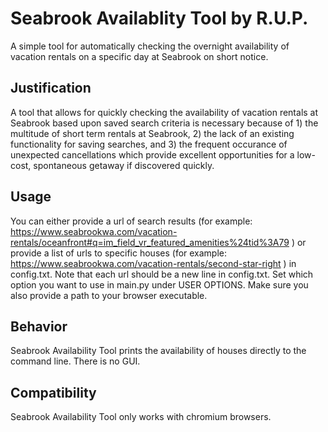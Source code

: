 # Seabrook Availablity Tool by R.U.P.
A simple tool for automatically checking the overnight availability of vacation rentals on a specific day at Seabrook on short notice.

## Justification
A tool that allows for quickly checking the availability of vacation rentals at Seabrook based upon saved search criteria is necessary because of 1) the multitude of short term rentals at Seabrook, 2) the lack of an existing functionality for saving searches, and 3) the frequent occurance of unexpected cancellations which provide excellent opportunities for a low-cost, spontaneous getaway if discovered quickly.

## Usage
You can either provide a url of search results (for example: https://www.seabrookwa.com/vacation-rentals/oceanfront#q=im_field_vr_featured_amenities%24tid%3A79 ) or provide a list of urls to specific houses (for example: https://www.seabrookwa.com/vacation-rentals/second-star-right ) in config.txt. Note that each url should be a new line in config.txt. Set which option you want to use in main.py under USER OPTIONS. Make sure you also provide a path to your browser executable. 

## Behavior
Seabrook Availability Tool prints the availability of houses directly to the command line. There is no GUI.

## Compatibility
Seabrook Availability Tool only works with chromium browsers.



